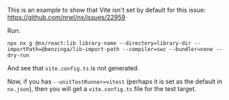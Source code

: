 This is an example to show that Vite isn't set by default for this issue: https://github.com/nrwl/nx/issues/22959

Run:

```shell
npx nx g @nx/react:lib library-name --directory=library-dir --importPath=@benzinga/lib-import-path --compiler=swc --bundler=none --dry-run
```

And see that `vite.config.ts` is not generated.


Now, if you has `--unitTestRunner=vitest` (perhaps it is set as the default in `nx.json`), then you will get a `vite.config.ts` file for the test target.
